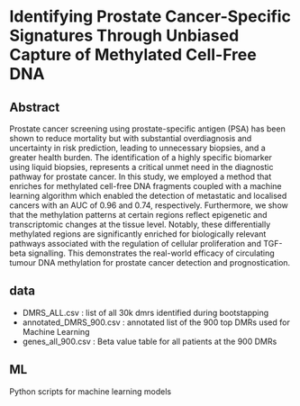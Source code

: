 # Identifying Prostate Cancer-Specific Signatures Through Unbiased Capture of Methylated Cell-Free DNA

## Abstract 

Prostate cancer screening using prostate-specific antigen (PSA) has been shown to reduce mortality but with substantial overdiagnosis and uncertainty in risk prediction, leading to unnecessary biopsies, and a greater health burden. The identification of a highly specific biomarker using liquid biopsies, represents a critical unmet need in the diagnostic pathway for prostate cancer. In this study, we employed a method that enriches for methylated cell-free DNA fragments coupled with a machine learning algorithm which enabled the detection of metastatic and localised cancers with an AUC of 0.96 and 0.74, respectively. Furthermore, we show that the methylation patterns at certain regions reflect epigenetic and transcriptomic changes at the tissue level. Notably, these differentially methylated regions are significantly enriched for biologically relevant pathways associated with the regulation of cellular proliferation and TGF-beta signalling. This demonstrates the real-world efficacy of circulating tumour DNA methylation for prostate cancer detection and prognostication.


## data

- DMRS_ALL.csv : list of all 30k dmrs identified during bootstapping
- annotated_DMRS_900.csv : annotated list of the 900 top DMRs used for Machine Learning
- genes_all_900.csv : Beta value table for all patients at the 900 DMRs

## ML 

Python scripts for machine learning models
